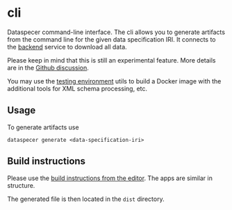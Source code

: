 # cli

Dataspecer command-line interface. The cli allows you to generate artifacts from the command line for the given data specification IRI. It connects to the [backend](../../services/backend) service to download all data.

Please keep in mind that this is still an experimental feature. More details are in the [Github discussion](https://github.com/mff-uk/dataspecer/discussions/183).

You may use the [testing environment](../../utils/testing-environment) utils to build a Docker image with the additional tools for XML schema processing, etc.

## Usage

To generate artifacts use
```shell
dataspecer generate <data-specification-iri>
```

## Build instructions

Please use the [build instructions from the editor](../editor/README.md). The apps are similar in structure.

The generated file is then located in the `dist` directory.

